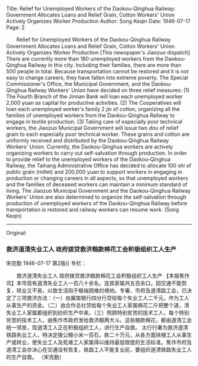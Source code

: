 Title: Relief for Unemployed Workers of the Daokou-Qinghua Railway: Government Allocates Loans and Relief Grain, Cotton Workers' Union Actively Organizes Worker Production
Author: Song Keqin
Date: 1946-07-17
Page: 2

　　Relief for Unemployed Workers of the Daokou-Qinghua Railway
    Government Allocates Loans and Relief Grain, Cotton Workers' Union Actively Organizes Worker Production
    [This newspaper's Jiaozuo dispatch] There are currently more than 180 unemployed workers from the Daokou-Qinghua Railway in this city. Including their families, there are more than 500 people in total. Because transportation cannot be restored and it is not easy to change careers, they have fallen into extreme poverty. The Special Commissioner's Office, the Municipal Government, and the Daokou-Qinghua Railway Workers' Union have decided on three relief measures: (1) The Fourth Branch of the Jinnan Bank will loan each unemployed worker 2,000 yuan as capital for productive activities. (2) The Cooperatives will loan each unemployed worker's family 2 *jin* of cotton, organizing all the families of unemployed workers from the Daokou-Qinghua Railway to engage in textile production. (3) Taking care of especially poor technical workers, the Jiaozuo Municipal Government will issue two *dou* of relief grain to each especially poor technical worker. These grains and cotton are uniformly received and distributed by the Daokou-Qinghua Railway Workers' Union. Currently, the Daokou-Qinghua workers are actively organizing workers to carry out self-salvation through production.
    In order to provide relief to the unemployed workers of the Daokou-Qinghua Railway, the Taihang Administrative Office has decided to allocate 100 *shi* of public grain (millet) and 200,000 yuan to support workers in engaging in production or changing careers in all aspects, so that unemployed workers and the families of deceased workers can maintain a minimum standard of living. The Jiaozuo Municipal Government and the Daokou-Qinghua Railway Workers' Union are also determined to organize the self-salvation through production of unemployed workers of the Daokou-Qinghua Railway before transportation is restored and railway workers can resume work.
    (Song Keqin)



<hr /> 

Original: 


### 救济道清失业工人  政府拨贷救济粮款棉花工会积极组织工人生产
宋克勤
1946-07-17
第2版()
专栏：

　　救济道清失业工人
    政府拨贷救济粮款棉花工会积极组织工人生产
    【本报焦作讯】本市现有道清失业工人一百八十余名，连其家属共五百余口，因交通不能恢复，转业又不易，以致生活陷于极端困难的境地。专署、市府及道清路工会，已决定了三项救济办法：（一）由冀南银行四分行贷给每个失业工人二千元，作为工人从事生产的资金。（二）由合作总社贷给每个失业工人家属棉花二斤把整个道，清失业工人家属都组织到纺织生产中来。（三）照顾特别贫苦的技术工人，每个特别贫苦的技术工人，由焦作市政府发给救济粮两大斗。这些粮款棉花，都由道清工会统一领发，现道清工人正在积极组织工人，进行生产自救。
    太行行署为救济道清铁路失业工人，特决定拨公粮小米一百石，款二十万元，从各方面扶植工人从事生产或转业，使失业工人及死难工人家属得以维持最低限度的生活标准。焦作市府及道清工会亦决心在交通没有恢复，铁路工人不能复业前，要组织道清铁路失业工人的生产自救。
    （宋克勤）

